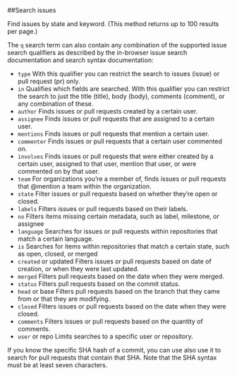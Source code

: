 ##Search issues

Find issues by state and keyword. (This method returns up to 100 results per page.)

The `q` search term can also contain any combination of the supported issue search qualifiers as described by the in-browser issue search documentation and search syntax documentation:

- `type` With this qualifier you can restrict the search to issues (issue) or pull request (pr) only.
- `in` Qualifies which fields are searched. With this qualifier you can restrict the search to just the title (title), body (body), comments (comment), or any combination of these.
- `author` Finds issues or pull requests created by a certain user.
- `assignee` Finds issues or pull requests that are assigned to a certain user.
- `mentions` Finds issues or pull requests that mention a certain user.
- `commenter` Finds issues or pull requests that a certain user commented on.
- `involves` Finds issues or pull requests that were either created by a certain user, assigned to that user, mention that user, or were commented on by that user.
- `team` For organizations you’re a member of, finds issues or pull requests that @mention a team within the organization.
- `state` Filter issues or pull requests based on whether they’re open or closed.
- `labels` Filters issues or pull requests based on their labels.
- `no` Filters items missing certain metadata, such as label, milestone, or assignee
- `language` Searches for issues or pull requests within repositories that match a certain language.
- `is` Searches for items within repositories that match a certain state, such as open, closed, or merged
- `created` or updated Filters issues or pull requests based on date of creation, or when they were last updated.
- `merged` Filters pull requests based on the date when they were merged.
- `status` Filters pull requests based on the commit status.
- `head` or base Filters pull requests based on the branch that they came from or that they are modifying.
- `closed` Filters issues or pull requests based on the date when they were closed.
- `comments` Filters issues or pull requests based on the quantity of comments.
- `user` or repo Limits searches to a specific user or repository.

If you know the specific SHA hash of a commit, you can use also use it to search for pull requests that contain that SHA. 
Note that the SHA syntax must be at least seven characters.